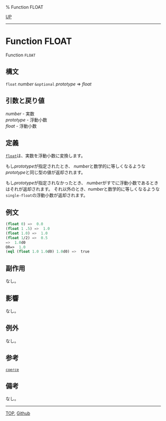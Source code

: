 % Function FLOAT

[UP](12.2.html)  

---

# Function **FLOAT**


Function `FLOAT`


## 構文

`float` *number* `&optional` *prototype* => *float*


## 引数と戻り値

*number* - 実数  
*prototype* - 浮動小数  
*float* - 浮動小数


## 定義

[`float`](12.2.float-function.html)は、実数を浮動小数に変換します。

もし*prototype*が指定されたとき、
*number*と数学的に等しくなるような
*prototype*と同じ型の値が返却されます。

もし*prototype*が指定されなかったとき、
*number*がすでに浮動小数であるときはそれが返却されます。
それ以外のとき、*number*と数学的に等しくなるような
`single-float`の浮動小数が返却されます。


## 例文

```lisp
(float 0) =>  0.0
(float 1 .5) =>  1.0
(float 1.0) =>  1.0
(float 1/2) =>  0.5
=>  1.0d0
OR=>  1.0
(eql (float 1.0 1.0d0) 1.0d0) =>  true
```


## 副作用

なし。


## 影響

なし。


## 例外

なし。


## 参考

[`coerce`](4.4.coerce.html)


## 備考

なし。


---
[TOP](index.html),  [Github](https://github.com/nptcl/npt-japanese)

